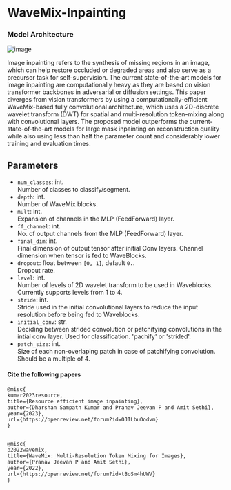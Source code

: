 # WaveMix-Inpainting
 
  




### Model Architecture 

![image](https://user-images.githubusercontent.com/15833382/226090639-b4571494-7d2d-4bcb-81e3-127916339dfe.png)

Image inpainting refers to the synthesis of missing regions in an image, which can help restore occluded or degraded areas and also serve as a precursor task for self-supervision. The current state-of-the-art models for image inpainting are computationally heavy as they are based on vision transformer backbones in adversarial or diffusion settings. This paper diverges from vision transformers by using a computationally-efficient WaveMix-based fully convolutional architecture, which uses a 2D-discrete wavelet transform (DWT) for spatial and multi-resolution token-mixing along with convolutional layers. The proposed model outperforms the current-state-of-the-art models for large mask inpainting on reconstruction quality while also using less than half the parameter count and considerably lower training and evaluation times. 


## Parameters

- `num_classes`: int.  
Number of classes to classify/segment.
- `depth`: int.  
Number of WaveMix blocks.
- `mult`: int.  
Expansion of channels in the MLP (FeedForward) layer. 
- `ff_channel`: int.  
No. of output channels from the MLP (FeedForward) layer. 
- `final_dim`: int.  
Final dimension of output tensor after initial Conv layers. Channel dimension when tensor is fed to WaveBlocks.
- `dropout`: float between `[0, 1]`, default `0.`.  
Dropout rate. 
- `level`: int.  
Number of levels of 2D wavelet transform to be used in Waveblocks. Currently supports levels from 1 to 4.
- `stride`: int.  
Stride used in the initial convolutional layers to reduce the input resolution before being fed to Waveblocks. 
- `initial_conv`: str.  
Deciding between strided convolution or patchifying convolutions in the intial conv layer. Used for classification. 'pachify' or 'strided'.
- `patch_size`: int.  
Size of each non-overlaping patch in case of patchifying convolution. Should be a multiple of 4.


#### Cite the following papers 
```
@misc{
kumar2023resource,
title={Resource efficient image inpainting},
author={Dharshan Sampath Kumar and Pranav Jeevan P and Amit Sethi},
year={2023},
url={https://openreview.net/forum?id=OJILbuOodvm}
}


@misc{
p2022wavemix,
title={WaveMix: Multi-Resolution Token Mixing for Images},
author={Pranav Jeevan P and Amit Sethi},
year={2022},
url={https://openreview.net/forum?id=tBoSm4hUWV}
}

``` 
